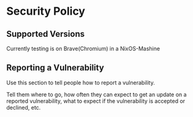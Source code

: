 # Security Policy

## Supported Versions

Currently testing is on Brave(Chromium) in a NixOS-Mashine

## Reporting a Vulnerability

Use this section to tell people how to report a vulnerability.

Tell them where to go, how often they can expect to get an update on a
reported vulnerability, what to expect if the vulnerability is accepted or
declined, etc.
